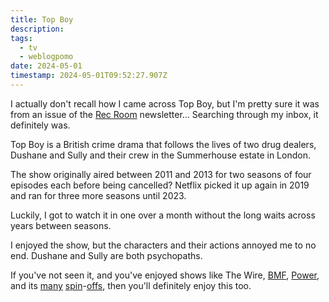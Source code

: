 ```yaml
---
title: Top Boy
description: 
tags:
  - tv
  - weblogpomo
date: 2024-05-01
timestamp: 2024-05-01T09:52:27.907Z
---
```


I actually don't recall how I came across Top Boy, but I'm pretty sure it was from an issue of the [Rec Room](https://thespinoff.co.nz/tags/rec-room) newsletter... Searching through my inbox, it definitely was.

Top Boy is a British crime drama that follows the lives of two drug dealers, Dushane and Sully and their crew in the Summerhouse estate in London. 

The show originally aired between 2011 and 2013 for two seasons of four episodes each before being cancelled? Netflix picked it up again in 2019 and ran for three more seasons until 2023.

Luckily, I got to watch it in one over a month without the long waits across years between seasons.

I enjoyed the show, but the characters and their actions annoyed me to no end. Dushane and Sully are both psychopaths.

If you've not seen it, and you've enjoyed shows like The Wire, [BMF](https://en.wikipedia.org/wiki/BMF_(TV_series)), [Power](https://en.wikipedia.org/wiki/Power_(TV_series)), and its [many](https://en.wikipedia.org/wiki/Power_Book_II:_Ghost) [spin](https://en.wikipedia.org/wiki/Power_Book_III:_Raising_Kanan)-[offs](https://en.wikipedia.org/wiki/Power_Book_IV:_Force), then you'll definitely enjoy this too.